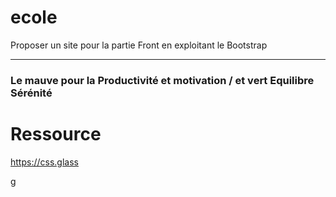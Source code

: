 # ecole

Proposer un site pour la partie Front en exploitant le Bootstrap 
***
### Le mauve pour la Productivité et motivation / et vert Equilibre Sérénité 

# Ressource
https://css.glass

g